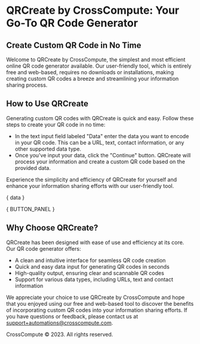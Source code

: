 # QRCreate by CrossCompute: Your Go-To QR Code Generator

## Create Custom QR Code in No Time

Welcome to QRCreate by CrossCompute, the simplest and most efficient online QR code generator available. Our user-friendly tool, which is entirely free and web-based, requires no downloads or installations, making creating custom QR codes a breeze and streamlining your information sharing process.

## How to Use QRCreate

Generating custom QR codes with QRCreate is quick and easy. Follow these steps to create your QR code in no time:

- In the text input field labeled "Data" enter the data you want to encode in your QR code. This can be a URL, text, contact information, or any other supported data type.
- Once you've input your data, click the "Continue" button. QRCreate will process your information and create a custom QR code based on the provided data.

Experience the simplicity and efficiency of QRCreate for yourself and enhance your information sharing efforts with our user-friendly tool.

{ data }

{ BUTTON_PANEL }

## Why Choose QRCreate?

QRCreate has been designed with ease of use and efficiency at its core. Our QR code generator offers:

- A clean and intuitive interface for seamless QR code creation
- Quick and easy data input for generating QR codes in seconds
- High-quality output, ensuring clear and scannable QR codes
- Support for various data types, including URLs, text and contact information

We appreciate your choice to use QRCreate by CrossCompute and hope that you enjoyed using our free and web-based tool to discover the benefits of incorporating custom QR codes into your information sharing efforts. If you have questions or feedback, please contact us at [support+automations@crosscompute.com](mailto:support+automations@crosscompute.com).

CrossCompute © 2023. All rights reserved.
